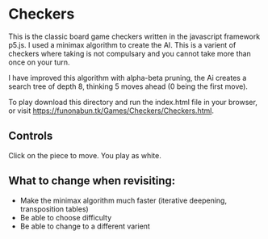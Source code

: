 # Checkers
This is the classic board game checkers written in the javascript framework p5.js. I used a minimax algorithm to create the AI. This is a varient of checkers where taking is not compulsary and you cannot take more than once on your turn.

I have improved this algorithm with alpha-beta pruning, the Ai creates a search tree of depth 8, thinking 5 moves ahead (0 being the first move).

To play download this directory and run the index.html file in your browser, or visit https://funonabun.tk/Games/Checkers/Checkers.html.

## Controls
Click on the piece to move. You play as white.

## What to change when revisiting:
- Make the minimax algorithm much faster (iterative deepening, transposition tables)
- Be able to choose difficulty
- Be able to change to a different varient
